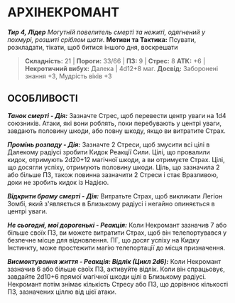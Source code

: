﻿# АРХІНЕКРОМАНТ

***Тир 4, Лідер***
*Могутній повелитель смерті та нежиті, одягнений у похмурі, розшиті сріблом шати*.
**Мотиви та Тактика:** Псувати, розкладати, тікати, щоб битися іншого дня, воскрешати

> **Складність:** 21 | **Пороги:** 33/66 | **ПЗ:** 9 | **Стрес:** 8
> **АТК:** +6 | **Некротичний вибух:** Далека | 4d12+8 маг.
> **Досвід:** Заборонені знання +3, Мудрість віків +3

## ОСОБЛИВОСТІ

***Танок смерті - Дія:*** Зазначте Стрес, щоб перевести центр уваги на 1d4 союзників. Атаки, які вони роблять, поки перебувають у центрі уваги, завдають половину шкоди, або повну шкоду, якщо ви витратите Страх.

***Промінь розпаду - Дія:*** Зазначте 2 Стреси, щоб змусити всі цілі в Далекому радіусі зробити Кидок Реакції Сили. Цілі, що провалили кидок, отримують 2d20+12 магічної шкоди, а ви отримуєте Страх. Цілі, що досягли успіху, отримують половину шкоди. Ціль, що зазначила 2 або більше ПЗ, також повинна зазначити 2 Стреси і стає Вразливою, доки не зробить кидок із Надією.

***Відкрити браму смерті - Дія:*** Витратьте Страх, щоб викликати Легіон Зомбі, який з'являється в Близькому радіусі і негайно опиняється в центрі уваги.

***Не сьогодні, мої дорогенькі - Реакція:*** Коли Некромант зазначив 7 або більше своїх ПЗ, ви можете витратити Страх, щоб він телепортувався у безпечне місце для відновлення. ПГ, що досяг успіху на Кидку Інстинкту, може простежити магію телепортації до місця призначення.

***Висмоктування життя - Реакція: Відлік (Цикл 2d6):*** Коли Некромант зазначив 6 або більше своїх ПЗ, активуйте відлік. Коли він спрацьовує, завдайте 2d10+6 прямої магічної шкоди цілі в Близькому радіусі. Некромант потім знімає кількість Стресу або ПЗ, що дорівнює кількості ПЗ, зазначених ціллю від цієї атаки.